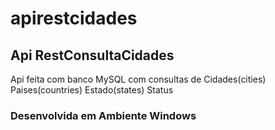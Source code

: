# apirestcidades


## Api RestConsultaCidades

 <p> Api feita com  banco MySQL com consultas de 
 Cidades(cities)
 Paises(countries)
 Estado(states)
 Status
 </p>
 
 
 ### Desenvolvida em Ambiente Windows
  
